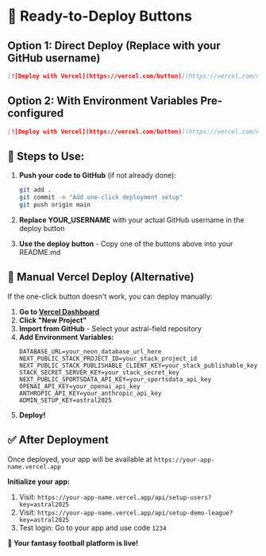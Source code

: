 # 🚀 Ready-to-Deploy Buttons

## Option 1: Direct Deploy (Replace with your GitHub username)
```markdown
[![Deploy with Vercel](https://vercel.com/button)](https://vercel.com/new/clone?repository-url=https://github.com/YOUR_USERNAME/astral-field)
```

## Option 2: With Environment Variables Pre-configured
```markdown
[![Deploy with Vercel](https://vercel.com/button)](https://vercel.com/new/clone?repository-url=https://github.com/YOUR_USERNAME/astral-field&env=DATABASE_URL,NEXT_PUBLIC_STACK_PROJECT_ID,NEXT_PUBLIC_STACK_PUBLISHABLE_CLIENT_KEY,STACK_SECRET_SERVER_KEY,NEXT_PUBLIC_SPORTSDATA_API_KEY,OPENAI_API_KEY,ANTHROPIC_API_KEY,ADMIN_SETUP_KEY)
```

## 📝 Steps to Use:

1. **Push your code to GitHub** (if not already done):
   ```bash
   git add .
   git commit -m "Add one-click deployment setup"
   git push origin main
   ```

2. **Replace YOUR_USERNAME** with your actual GitHub username in the deploy button

3. **Use the deploy button** - Copy one of the buttons above into your README.md

## 🔧 Manual Vercel Deploy (Alternative)

If the one-click button doesn't work, you can deploy manually:

1. **Go to [Vercel Dashboard](https://vercel.com/dashboard)**
2. **Click "New Project"**
3. **Import from GitHub** - Select your astral-field repository
4. **Add Environment Variables:**
   ```
   DATABASE_URL=your_neon_database_url_here
   NEXT_PUBLIC_STACK_PROJECT_ID=your_stack_project_id
   NEXT_PUBLIC_STACK_PUBLISHABLE_CLIENT_KEY=your_stack_publishable_key
   STACK_SECRET_SERVER_KEY=your_stack_secret_key
   NEXT_PUBLIC_SPORTSDATA_API_KEY=your_sportsdata_api_key
   OPENAI_API_KEY=your_openai_api_key
   ANTHROPIC_API_KEY=your_anthropic_api_key
   ADMIN_SETUP_KEY=astral2025
   ```
5. **Deploy!**

## ✅ After Deployment

Once deployed, your app will be available at `https://your-app-name.vercel.app`

**Initialize your app:**
1. Visit: `https://your-app-name.vercel.app/api/setup-users?key=astral2025`
2. Visit: `https://your-app-name.vercel.app/api/setup-demo-league?key=astral2025`
3. Test login: Go to your app and use code `1234`

**🎉 Your fantasy football platform is live!**